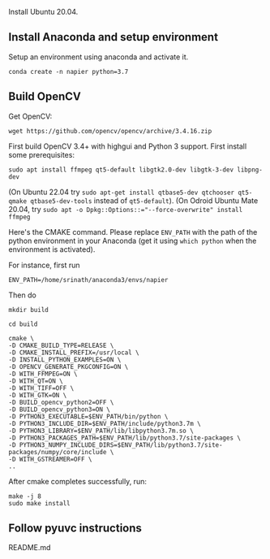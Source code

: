 Install Ubuntu 20.04.

## Install Anaconda and setup environment

Setup an environment using anaconda and activate it.

`conda create -n napier python=3.7`

## Build OpenCV

Get OpenCV:

`wget https://github.com/opencv/opencv/archive/3.4.16.zip`

First build OpenCV 3.4+ with highgui and Python 3 support. First install some prerequisites:

`sudo apt install ffmpeg qt5-default libgtk2.0-dev libgtk-3-dev libpng-dev`

(On Ubuntu 22.04 try `sudo apt-get install qtbase5-dev qtchooser qt5-qmake qtbase5-dev-tools` instead of `qt5-default`).
(On Odroid Ubuntu Mate 20.04, try `sudo apt -o Dpkg::Options::="--force-overwrite" install ffmpeg`

Here's the CMAKE command. Please replace `ENV_PATH` with the path of the python environment in your Anaconda (get it using `which python` when the environment is activated).

For instance, first run

`ENV_PATH=/home/srinath/anaconda3/envs/napier`

Then do

```
mkdir build

cd build

cmake \
-D CMAKE_BUILD_TYPE=RELEASE \
-D CMAKE_INSTALL_PREFIX=/usr/local \
-D INSTALL_PYTHON_EXAMPLES=ON \
-D OPENCV_GENERATE_PKGCONFIG=ON \
-D WITH_FFMPEG=ON \
-D WITH_QT=ON \
-D WITH_TIFF=OFF \
-D WITH_GTK=ON \
-D BUILD_opencv_python2=OFF \
-D BUILD_opencv_python3=ON \
-D PYTHON3_EXECUTABLE=$ENV_PATH/bin/python \
-D PYTHON3_INCLUDE_DIR=$ENV_PATH/include/python3.7m \
-D PYTHON3_LIBRARY=$ENV_PATH/lib/libpython3.7m.so \
-D PYTHON3_PACKAGES_PATH=$ENV_PATH/lib/python3.7/site-packages \
-D PYTHON3_NUMPY_INCLUDE_DIRS=$ENV_PATH/lib/python3.7/site-packages/numpy/core/include \
-D WITH_GSTREAMER=OFF \
..
```

After cmake completes successfully, run:

```
make -j 8
sudo make install
```

## Follow pyuvc instructions

README.md
